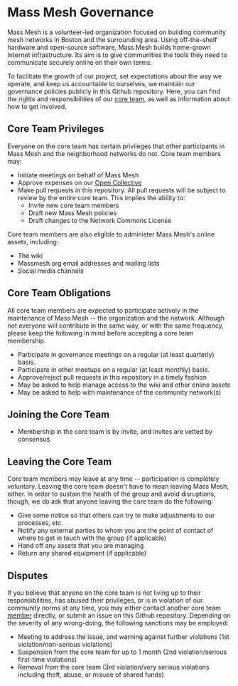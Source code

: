 # Mass Mesh Governance

Mass Mesh is a volunteer-led organization focused on building community mesh networks in Boston and the surrounding area. Using off-the-shelf hardware and open-source software, Mass Mesh builds home-grown Internet infrastructure. Its aim is to give communities the tools they need to communicate securely online on their own terms.

To facilitate the growth of our project, set expectations about the way we operate, and keep us accountable to ourselves, we maintain our governance policies publicly in this Github repository. Here, you can find the rights and responsibilities of our [core team](members.md), as well as information about how to get involved.

## Core Team Privileges
Everyone on the core team has certain privileges that other participants in Mass Mesh and the neighborhood networks do not. Core team members may:
- Initiate meetings on behalf of Mass Mesh
- Approve expenses on our [Open Collective](https://opencollective.com/mass-mesh)
- Make pull requests in this repository. All pull requests will be subject to review by the entire core team. This implies the ability to:
  - Invite new core team members
  - Draft new Mass Mesh policies
  - Draft changes to the Network Commons License

Core team members are also eligible to administer Mass Mesh's online assets, including:
- The wiki
- Massmesh.org email addresses and mailing lists
- Social media channels

## Core Team Obligations
All core team members are expected to participate actively in the maintenance of Mass Mesh -- the organization and the network. Although not everyone will contribute in the same way, or with the same frequency, please keep the following in mind before accepting a core team membership.
- Participate in governance meetings on a regular (at least quarterly) basis.
- Participate in other meetups on a regular (at least monthly) basis.
- Approve/reject pull requests in this repository in a timely fashion
- May be asked to help manage access to the wiki and other online assets
- May be asked to help with maintenance of the community network(s)

## Joining the Core Team
- Membership in the core team is by invite, and invites are vetted by consensus

## Leaving the Core Team
Core team members may leave at any time -- participation is completely voluntary. Leaving the core team doesn't have to mean leaving Mass Mesh, either. In order to sustain the health of the group and avoid disruptions, though, we do ask that anyone leaving the core team do the following:
- Give some notice so that others can try to make adjustments to our processes, etc.
- Notify any external parties to whom you are the point of contact of where to get in touch with the group (if applicable)
- Hand off any assets that you are managing
- Return any shared equipment (if applicable)

## Disputes
If you believe that anyone on the core team is not living up to their responsibilities, has abused their privileges, or is in violation of our community norms at any time, you may either contact another core team [member](members.md) directly, or submit an issue on this Github repository. Depending on the severity of any wrong-doing, the following sanctions may be employed:
- Meeting to address the issue, and warning against further violations (1st violation/non-serious violations)
- Suspension from the core team for up to 1 month (2nd violation/serious first-time violations)
- Removal from the core team (3rd violation/very serious violations including theft, abuse, or misuse of shared funds)
